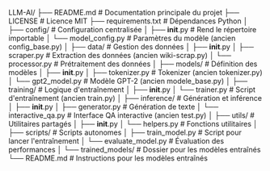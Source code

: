 LLM-AI/
├── README.md                    # Documentation principale du projet
├── LICENSE                      # Licence MIT
├── requirements.txt             # Dépendances Python
│
├── config/                      # Configuration centralisée
│   ├── __init__.py              # Rend le répertoire importable
│   └── model_config.py          # Paramètres du modèle (ancien config_base.py)
│
├── data/                        # Gestion des données
│   ├── __init__.py
│   ├── scraper.py               # Extraction des données (ancien wiki-scrap.py)
│   └── processor.py             # Prétraitement des données
│
├── models/                      # Définition des modèles
│   ├── __init__.py
│   ├── tokenizer.py             # Tokenizer (ancien tokenizer.py)
│   └── gpt2_model.py            # Modèle GPT-2 (ancien modele_base.py)
│
├── training/                    # Logique d'entraînement
│   ├── __init__.py
│   └── trainer.py               # Script d'entraînement (ancien train.py)
│
├── inference/                   # Génération et inférence
│   ├── __init__.py
│   ├── generator.py             # Génération de texte
│   └── interactive_qa.py        # Interface QA interactive (ancien test.py)
│
├── utils/                       # Utilitaires partagés
│   ├── __init__.py
│   └── helpers.py               # Fonctions utilitaires
│
├── scripts/                     # Scripts autonomes
│   ├── train_model.py           # Script pour lancer l'entraînement
│   └── evaluate_model.py        # Évaluation des performances
│
└── trained_models/              # Dossier pour les modèles entraînés
    └── README.md                # Instructions pour les modèles entraînés
